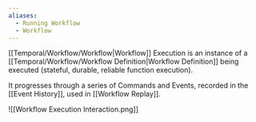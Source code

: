 ```yaml
---
aliases:
  - Running Workflow
  - Workflow
---
```

[[Temporal/Workflow/Workflow|Workflow]] Execution is an instance of a [[Temporal/Workflow/Workflow Definition|Workflow Definition]] being executed (stateful, durable, reliable function execution).

It progresses through a series of Commands and Events, recorded in the [[Event History]], used in [[Workflow Replay]].

![[Workflow Execution Interaction.png]]